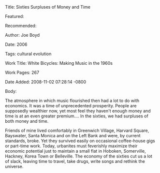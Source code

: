 Title: Sixties Surpluses of Money and Time

Featured: 

Recommended: 

Author: Joe Boyd

Date: 2006

Tags: cultural evolution

Work Title: White Bicycles: Making Music in the 1960s

Work Pages:  267

Date Added: 2008-11-02 07:28:14 -0800

Body:

The atmosphere in which music flourished then had a lot to do with economics. It was a time of unprecedented prosperity. People are supposedly wealthier now, yet most feel they haven't enough money and time is at an even greater premium.... In the sixties, we had surpluses of both money and time. 

Friends of mine lived comfortably in Greenwich Village, Harvard Square, Bayswater, Santa Monica and on the Left Bank and were, by current standards, broke. Yet they survived easily on occasional coffee-house gigs or part-time work. Today, urbanites must feverishly maximize their economic potential just to maintain a small flat in Hoboken, Somerville, Hackney, Korea Town or Belleville. The economy of the sixties cut us a lot of slack, leaving time to travel, take drugs, write songs and rethink the universe.

